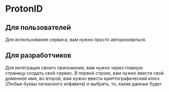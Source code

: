 ProtonID
=
Для пользователей
-
Для использования сервиса, вам нужно просто авторизоваться.

Для разработчиков
-
Для интеграции своего приложения, вам нужно через главную страницу создать свой сервис. В первой строке, вам нужно ввести
своё доменное имя, во второй, вам нужно ввести криптографический ключ (Любые буквы латинского алфавита) и выбрать, то, какие
данные будет 
